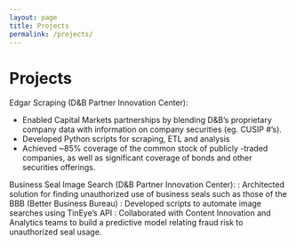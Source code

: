 ```yaml
---
layout: page
title: Projects
permalink: /projects/
---
```


Projects
=========

Edgar Scraping (D&B Partner Innovation Center):  
* Enabled Capital Markets partnerships by blending D&B’s proprietary company data with information on company securities (eg. CUSIP #’s). 
* Developed Python scripts for scraping, ETL and analysis
* Achieved ~85% coverage of the common stock of publicly -traded companies, as well as significant coverage of bonds and other securities offerings.

Business Seal Image Search (D&B Partner Innovation Center):
:    Architected solution for finding unauthorized use of business seals such as those of the BBB (Better Business Bureau)
: Developed scripts to automate image searches using TinEye’s API 
: Collaborated with Content Innovation and Analytics teams to build a predictive model relating fraud risk to unauthorized seal usage.